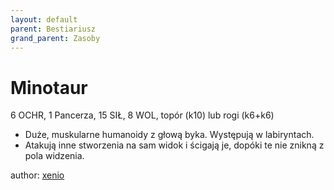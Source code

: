 ```yaml
---
layout: default
parent: Bestiariusz
grand_parent: Zasoby
---
```


# Minotaur

6 OCHR, 1 Pancerza, 15 SIŁ, 8 WOL, topór (k10) lub rogi (k6+k6)

- Duże, muskularne humanoidy z głową byka. Występują w labiryntach.
- Atakują inne stworzenia na sam widok i ścigają je, dopóki te nie znikną z pola widzenia.

author: [xenio](https://xenioinabottle.blogspot.com)
